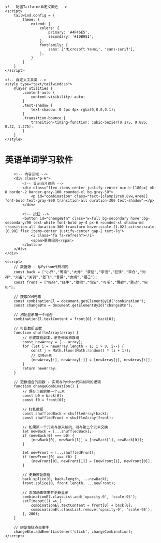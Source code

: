 <!DOCTYPE html>
<html lang="zh-CN">
<head>
    <meta charset="UTF-8">
    <meta name="viewport" content="width=device-width, initial-scale=1.0">
    <title>单词学习软件</title>
    <!-- 引入Tailwind CSS -->
    <script src="https://cdn.tailwindcss.com"></script>
    <!-- 引入Font Awesome图标 -->
    <link href="https://cdn.jsdelivr.net/npm/font-awesome@4.7.0/css/font-awesome.min.css" rel="stylesheet">
    
    <!-- 配置Tailwind自定义颜色 -->
    <script>
        tailwind.config = {
            theme: {
                extend: {
                    colors: {
                        primary: '#4F46E5',
                        secondary: '#10B981',
                    },
                    fontFamily: {
                        sans: ['Microsoft YaHei', 'sans-serif'],
                    },
                }
            }
        }
    </script>
    
    <!-- 自定义工具类 -->
    <style type="text/tailwindcss">
        @layer utilities {
            .content-auto {
                content-visibility: auto;
            }
            .text-shadow {
                text-shadow: 0 2px 4px rgba(0,0,0,0.1);
            }
            .transition-bounce {
                transition-timing-function: cubic-bezier(0.175, 0.885, 0.32, 1.275);
            }
        }
    </style>
</head>
<body class="bg-gradient-to-br from-indigo-50 to-emerald-50 min-h-screen flex items-center justify-center p-4">
    <div class="w-full max-w-md bg-white rounded-2xl shadow-xl overflow-hidden">
        <!-- 标题栏 -->
        <div class="bg-primary text-white p-4 text-center">
            <h1 class="text-xl font-bold">英语单词学习软件</h1>
        </div>
        
        <!-- 内容区域 -->
        <div class="p-6">
            <!-- 显示组合结果 -->
            <div class="flex items-center justify-center min-h-[180px] mb-8 border-2 border-gray-100 rounded-xl bg-gray-50">
                <p id="combination" class="text-[clamp(2rem,8vw,4rem)] font-bold text-gray-800 transition-all duration-300 text-shadow"></p>
            </div>
            
            <!-- 按钮 -->
            <button id="changeBtn" class="w-full bg-secondary hover:bg-secondary/90 text-white font-bold py-4 px-6 rounded-xl shadow-md transition-all duration-300 transform hover:scale-[1.02] active:scale-[0.98] flex items-center justify-center gap-2 text-lg">
                <i class="fa fa-refresh"></i>
                <span>更换组合</span>
            </button>
        </div>
    </div>

    <script>
        // 数据源 - 与Python代码相同
        const back = ["小乔","周瑜","大乔","蒙恬","李信","狂铁","李白","刘禅","刘备","关羽","张飞","曹操","女娲","妲己"];
        const front = ["旺仔","红牛","维他","怡宝","可乐","雪碧","脉动","尖叫"];
        
        // 获取DOM元素
        const combinationEl = document.getElementById('combination');
        const changeBtn = document.getElementById('changeBtn');
        
        // 初始显示第一个组合
        combinationEl.textContent = front[0] + back[0];
        
        // 打乱数组函数
        function shuffleArray(array) {
            // 创建数组副本，避免修改原数组
            const newArray = [...array];
            for (let i = newArray.length - 1; i > 0; i--) {
                const j = Math.floor(Math.random() * (i + 1));
                // 交换元素
                [newArray[i], newArray[j]] = [newArray[j], newArray[i]];
            }
            return newArray;
        }
        
        // 更换组合的函数 - 实现与Python代码相同的逻辑
        function changeCombination() {
            // 保存当前的第一个元素
            const b0 = back[0];
            const f0 = front[0];
            
            // 打乱数组
            const shuffledBack = shuffleArray(back);
            const shuffledFront = shuffleArray(front);
            
            // 如果第一个元素与原来相同，则与第二个元素交换
            let newBack = [...shuffledBack];
            if (newBack[0] === b0) {
                [newBack[0], newBack[1]] = [newBack[1], newBack[0]];
            }
            
            let newFront = [...shuffledFront];
            if (newFront[0] === f0) {
                [newFront[0], newFront[1]] = [newFront[1], newFront[0]];
            }
            
            // 更新原始数组
            back.splice(0, back.length, ...newBack);
            front.splice(0, front.length, ...newFront);
            
            // 添加动画效果并更新显示
            combinationEl.classList.add('opacity-0', 'scale-95');
            setTimeout(() => {
                combinationEl.textContent = front[0] + back[0];
                combinationEl.classList.remove('opacity-0', 'scale-95');
            }, 200);
        }
        
        // 绑定按钮点击事件
        changeBtn.addEventListener('click', changeCombination);
    </script>
</body>
</html>
